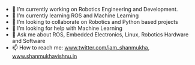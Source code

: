 - 🔭 I’m currently working on Robotics Engineering and Development.
- 🌱 I’m currently learning ROS and Machine Learning
- 👯 I’m looking to collaborate on Robotics and Python based projects
- 🤔 I’m looking for help with Machine Learning
- 💬 Ask me about ROS, Embedded Electronics, Linux, Robotics Hardware and Software
- 📫 How to reach me: www.twitter.com/iam_shanmukha, www.shanmukhavishnu.in
